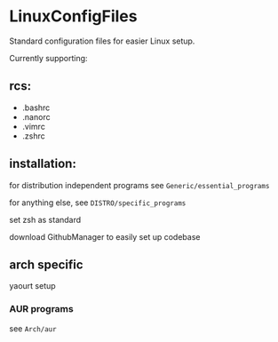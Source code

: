 # LinuxConfigFiles

Standard configuration files for easier Linux setup.

Currently supporting:

## rcs:
- .bashrc
- .nanorc
- .vimrc
- .zshrc

## installation:
for distribution independent programs see `Generic/essential_programs`

for anything else, see `DISTRO/specific_programs`

set zsh as standard

download GithubManager to easily set up codebase

## arch specific

yaourt setup

### AUR programs

see `Arch/aur`
